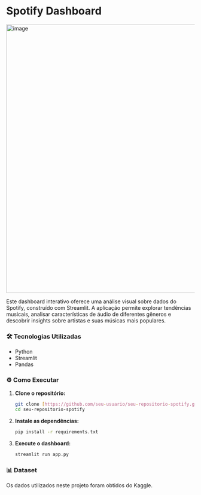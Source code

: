 # Spotify Dashboard

<img width="1916" height="717" alt="image" src="https://github.com/user-attachments/assets/59971492-8c25-46f7-8188-9b53af47da0d" />


Este dashboard interativo oferece uma análise visual sobre dados do Spotify, construído com Streamlit. A aplicação permite explorar tendências musicais, analisar características de áudio de diferentes gêneros e descobrir insights sobre artistas e suas músicas mais populares.

### 🛠️ Tecnologias Utilizadas

* Python
* Streamlit
* Pandas

### ⚙️ Como Executar

1.  **Clone o repositório:**
    ```bash
    git clone [https://github.com/seu-usuario/seu-repositorio-spotify.git](https://github.com/seu-usuario/seu-repositorio-spotify.git)
    cd seu-repositorio-spotify
    ```

2.  **Instale as dependências:**
    ```bash
    pip install -r requirements.txt
    ```

3.  **Execute o dashboard:**
    ```bash
    streamlit run app.py
    ```

### 📊 Dataset

Os dados utilizados neste projeto foram obtidos do Kaggle.
